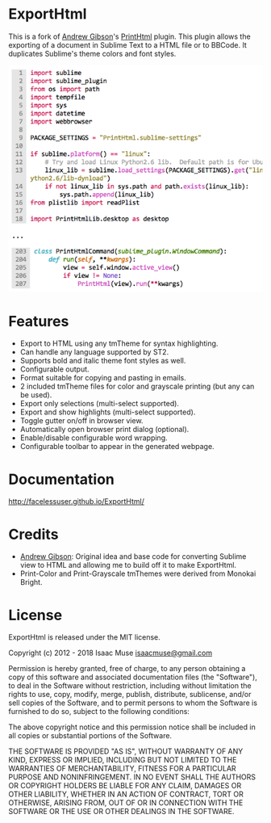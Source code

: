 # ExportHtml

This is a fork of [Andrew Gibson](https://github.com/agibsonsw)'s [PrintHtml](https://github.com/agibsonsw/PrintHtml) plugin.  This plugin allows the exporting of a document in Sublime Text to a HTML file or to BBCode.  It duplicates Sublime's theme colors and font styles.

![preview](docs/src/markdown/images/preview.png)

# Features

- Export to HTML using any tmTheme for syntax highlighting.
- Can handle any language supported by ST2.
- Supports bold and italic theme font styles as well.
- Configurable output.
- Format suitable for copying and pasting in emails.
- 2 included tmTheme files for color and grayscale printing (but any can be used).
- Export only selections (multi-select supported).
- Export and show highlights (multi-select supported).
- Toggle gutter on/off in browser view.
- Automatically open browser print dialog (optional).
- Enable/disable configurable word wrapping.
- Configurable toolbar to appear in the generated webpage.

# Documentation

http://facelessuser.github.io/ExportHtml/

# Credits

- [Andrew Gibson](https://github.com/agibsonsw): Original idea and base code for converting Sublime view to HTML and allowing me to build off it to make ExportHtml.
- Print-Color and Print-Grayscale tmThemes were derived from Monokai Bright.

# License

ExportHtml is released under the MIT license.

Copyright (c) 2012 - 2018 Isaac Muse <isaacmuse@gmail.com>

Permission is hereby granted, free of charge, to any person obtaining a copy of this software and associated documentation files (the "Software"), to deal in the Software without restriction, including without limitation the rights to use, copy, modify, merge, publish, distribute, sublicense, and/or sell copies of the Software, and to permit persons to whom the Software is furnished to do so, subject to the following conditions:

The above copyright notice and this permission notice shall be included in all copies or substantial portions of the Software.

THE SOFTWARE IS PROVIDED "AS IS", WITHOUT WARRANTY OF ANY KIND, EXPRESS OR IMPLIED, INCLUDING BUT NOT LIMITED TO THE WARRANTIES OF MERCHANTABILITY, FITNESS FOR A PARTICULAR PURPOSE AND NONINFRINGEMENT. IN NO EVENT SHALL THE AUTHORS OR COPYRIGHT HOLDERS BE LIABLE FOR ANY CLAIM, DAMAGES OR OTHER LIABILITY, WHETHER IN AN ACTION OF CONTRACT, TORT OR OTHERWISE, ARISING FROM, OUT OF OR IN CONNECTION WITH THE SOFTWARE OR THE USE OR OTHER DEALINGS IN THE SOFTWARE.
